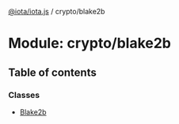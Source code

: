 [@iota/iota.js](../README.md) / crypto/blake2b

# Module: crypto/blake2b

## Table of contents

### Classes

- [Blake2b](../classes/crypto_blake2b.blake2b.md)
